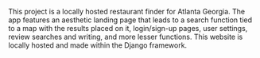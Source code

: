 This project is a locally hosted restaurant finder for Atlanta Georgia. The app features an aesthetic landing page that leads to a search function tied 
to a map with the results placed on it, login/sign-up pages, user settings, review searches and writing, and more lesser functions.
This website is locally hosted and made within the Django framework.
